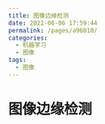 ```yaml
---
title: 图像边缘检测
date: 2022-06-06 17:59:44
permalink: /pages/a96010/
categories:
  - 机器学习
  - 图像
tags:
  - 图像
---
```


# 

# 

# 图像边缘检测

## 

